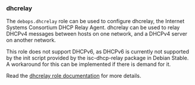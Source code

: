 ### dhcrelay

The `debops.dhcrelay` role can be used to configure dhcrelay, the
Internet Systems Consortium DHCP Relay Agent. dhcrelay can be used to
relay DHCPv4 messages between hosts on one network, and a DHCPv4 server
on another network.

This role does not support DHCPv6, as DHCPv6 is currently not supported
by the init script provided by the isc-dhcp-relay package in Debian
Stable. A workaround for this can be implemented if there is demand for
it.

Read the [dhcrelay role documentation](https://docs.debops.org/en/stable-3.0/ansible/roles/dhcrelay/) for more details.
